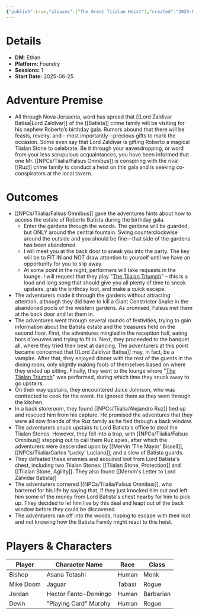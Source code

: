 ```yaml
---
{"publish":true,"aliases":["The Great Tiialan Heist"],"created":"2025-07-27T17:24:16.000-04:00","modified":"2025-10-22T21:26:54.544-04:00","published":"2025-10-22T21:26:54.544-04:00","cssclasses":"","DM":"Ethan","Players":["Bishop","Mike Doom","Jordan","Devin"],"Platform":"Foundry","Sessions":1,"Start Date":"2025-06-25","Author":"Ethan Smith"}
---
```


# Details
- **DM**: Ethan
- **Platform:** Foundry
- **Sessions:** 1
- **Start Date:** 2025-06-25

# Adventure Premise
- All through Nova Jersaeria, word has spread that [[Lord Zaldivar Batisa\|Lord Zaldivar]] of the [[Batista]] crime family will be visiting for his nephew Roberto’s birthday gala. Rumors abound that there will be feasts, revelry, and—most importantly—precious gifts to mark the occasion. Some even say that Lord Zaldivar is gifting Roberto a magical Tiialan Stone to celebrate. Be it through your eavesdropping, or word from your less scrupulous acquaintances, you have been informed that one Mr. [[NPCs/Tiialia/Falsus Omnibus]] is conspiring with the rival [[Ruz]] crime family to conduct a heist on this gala and is seeking co-conspirators at the local tavern.

# Outcomes
- [[NPCs/Tiialia/Falsus Omnibus]] gave the adventures hints about how to access the estate of Roberto Batista during the birthday gala.
	- Enter the gardens through the woods. The gardens will be guarded, but ONLY around the central fountain. Swing counterclockwise around the outside and you should be fine—that side of the gardens has been abandoned.
	- I will meet you at the back door to sneak you into the party. The key will be to FIT IN and NOT draw attention to yourself until we have an opportunity for you to slip away.
	- At some point in the night, performers will take requests in the lounge. I will request that they play "[The Tiialan Triumph](https://www.youtube.com/watch?v=pGdtkUiKaA8)" – this is a loud and long song that should give you all plenty of time to sneak upstairs, grab the birthday loot, and make a quick escape.
- The adventurers made it through the gardens without attracting attention, although they did have to kill a Giant Constrictor Snake in the abandoned pools of the western gardens. As promised, Falsus met them at the back door and let them in.
- The adventures went through several rounds of festivities, trying to gain information about the Batista estate and the treasures held on the second floor. First, the adventures mingled in the reception hall, eating hors d'oeuvres and trying to fit in. Next, they proceeded to the banquet all, where they tried their best at dancing. The adventurers at this point became concerned that [[Lord Zaldivar Batisa]] may, in fact, be a vampire. After that, they enjoyed dinner with the rest of the guests in the dining room, only slightly making fools of themselves based on where they ended up sitting. Finally, they went to the lounge where "[The Tiialan Triumph]([https://www.youtube.com/watch?v=pGdtkUiKaA8](https://www.youtube.com/watch?v=pGdtkUiKaA8))" was performed, during which time they snuck away to go upstairs.
- On their way upstairs, they encountered Juice Johnson, who was contracted to cook for the event. He ignored them as they went through the kitchen.
- In a back storeroom, they found [[NPCs/Tiialia/Alejandro Ruz]] tied up and rescued him from his capture. He promised the adventures that they were all now friends of the Ruz family as he fled through a back window.
- The adventurers snuck upstairs to Lord Batista's office to steal the Tiialan Stones. However, they fell into a trap, with [[NPCs/Tiialia/Falsus Omnibus]] stepping out to call them Ruz spies, after which the adventurers were descended upon by [[Mervin 'The Mayor' Bissell]], [[NPCs/Tiialia/Carlos 'Lucky' Luciano]], and a slew of Batista guards.
- They defeated these enemies and acquired loot from Lord Batista's chest, including two Tiialan Stones: [[Tiialan Stone, Protection]] and [[Tiialan Stone, Agility]]. They also found [[Mervin's Letter to Lord Zalvidar Batista]]
- The adventurers cornered [[NPCs/Tiialia/Falsus Omnibus]], who bartered for his life by saying that, if they just knocked him out and left him some of the money from Lord Batista's chest nearby for him to pick up. They decided to let him live by this deal and leapt out of the back window before they could be discovered.
- The adventurers ran off into the woods, hoping to escape with their loot and not knowing how the Batista Family might react to this heist.

# Players & Characters
| Player              | Character Name        | Race   | Class     |
| ------------------- | --------------------- | ------ | --------- |
| Bishop | Asana Totashi         | Human  | Monk      |
| Mike Doom | Jaguar                | Tabaxi | Rogue     |
| Jordan | Hector Fanto-Domingo  | Human  | Barbarian |
| Devin | "Playing Card" Murphy | Human  | Rogue     |

